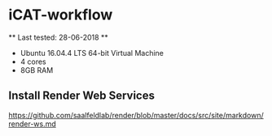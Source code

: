 # iCAT-workflow
** Last tested: 28-06-2018 **
* Ubuntu 16.04.4 LTS 64-bit Virtual Machine
* 4 cores
* 8GB RAM

## Install Render Web Services
https://github.com/saalfeldlab/render/blob/master/docs/src/site/markdown/render-ws.md
